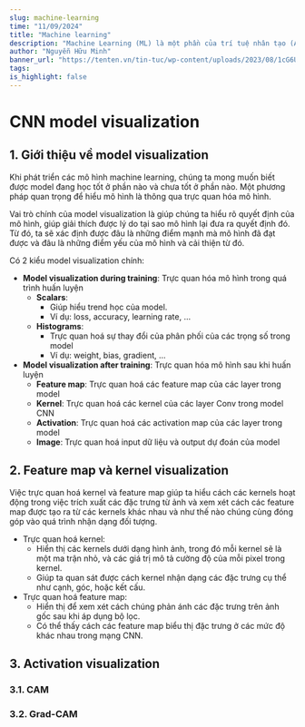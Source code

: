 ```yaml
---
slug: machine-learning
time: "11/09/2024"
title: "Machine learning"
description: "Machine Learning (ML) là một phần của trí tuệ nhân tạo (AI) mà chúng ta dùng để xây dựng các mô hình hoặc chương trình máy tính có khả năng tự học từ dữ liệu."
author: "Nguyễn Hữu Minh"
banner_url: "https://tenten.vn/tin-tuc/wp-content/uploads/2023/08/1cG6U1qstYDijh9bPL42e-Q.jpg"
tags:
is_highlight: false
---
```


# CNN model visualization

## 1. Giới thiệu về model visualization

Khi phát triển các mô hình machine learning, chúng ta mong muốn biết được model đang học tốt ở phần nào và chưa tốt ở phần nào.
Một phương pháp quan trọng để hiểu mô hình là thông qua trực quan hóa mô hình.

Vai trò chính của model visualization là giúp chúng ta hiểu rõ quyết định của mô hình, giúp giải thích được lý do tại sao mô hình lại đưa ra quyết định đó.
Từ đó, ta sẽ xác định được đâu là những điểm mạnh mà mô hình đã đạt được và đâu là những điểm yếu của mô hình và cải thiện từ đó.

Có 2 kiểu model visualization chính:
- **Model visualization during training**: Trực quan hóa mô hình trong quá trình huấn luyện
    - **Scalars**:
        - Giúp hiểu trend học của model.
        - Ví dụ: loss, accuracy, learning rate, ...
    - **Histograms**:
        - Trực quan hoá sự thay đổi của phân phối của các trọng số trong model
        - Ví dụ: weight, bias, gradient, ...
- **Model visualization after training**: Trực quan hóa mô hình sau khi huấn luyện
    - **Feature map**: Trực quan hoá các feature map của các layer trong model
    - **Kernel**: Trực quan hoá các kernel của các layer Conv trong model CNN
    - **Activation**: Trực quan hoá các activation map của các layer trong model
    - **Image**: Trực quan hoá input dữ liệu và output dự đoán của model

## 2. Feature map và kernel visualization

Việc trực quan hoá kernel và feature map giúp ta hiểu cách các kernels hoạt động trong việc trích xuất các đặc trưng từ ảnh và xem xét cách các feature map được tạo ra từ các kernels khác nhau và như thế nào chúng cùng đóng góp vào quá trình nhận dạng đối tượng.

- Trực quan hoá kernel:
    - Hiển thị các kernels dưới dạng hình ảnh, trong đó mỗi kernel sẽ là một ma trận nhỏ, và các giá trị mô tả cường độ của mỗi pixel trong kernel.
    - Giúp ta quan sát được cách kernel nhận dạng các đặc trưng cụ thể như cạnh, góc, hoặc kết cấu.
- Trực quan hoá feature map:
    - Hiển thị để xem xét cách chúng phản ánh các đặc trưng trên ảnh gốc sau khi áp dụng bộ lọc.
    - Có thể thấy cách các feature map biểu thị đặc trưng ở các mức độ khác nhau trong mạng CNN.

## 3. Activation visualization

### 3.1. CAM

### 3.2. Grad-CAM
